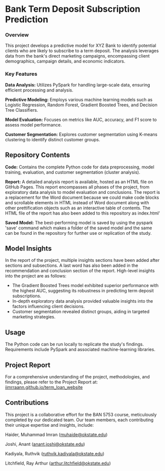 # Bank Term Deposit Subscription Prediction
### Overview

This project develops a predictive model for XYZ Bank to identify potential clients who are likely to subscribe to a term deposit. The analysis leverages data from the bank's direct marketing campaigns, encompassing client demographics, campaign details, and economic indicators.

### Key Features

**Data Analysis:** Utilizes PySpark for handling large-scale data, ensuring efficient processing and analysis.

**Predictive Modeling:** Employs various machine learning models such as Logistic Regression, Random Forest, Gradient Boosted Trees, and Decision Tree Classifiers.

**Model Evaluation:** Focuses on metrics like AUC, accuracy, and F1 score to assess model performance.

**Customer Segmentation:** Explores customer segmentation using K-means clustering to identify distinct customer groups.

## Repository Contents

**Code:** Contains the complete Python code for data preprocessing, model training, evaluation, and customer segmentation (cluster analysis).

**Report:** A detailed analysis report is available, hosted as an HTML file on GitHub Pages. This report encompasses all phases of the project, from exploratory data analysis to model evaluation and conclusions. The report is a replacement for the Word document because we could make code blocks and scrollable elements in HTML instead of Word document along with other prettification objects such as an interactive table of contents. The HTML file of the report has also been added to this repository as index.html'

**Saved Model:** The best-performing model is saved by using the pyspark 'save' command which makes a folder of the saved model and the same can be found in the repository for further use or replication of the study.

## Model Insights

In the report of the project, multiple insights sections have been added after sections and subsections. A last word has also been added in the recommendation and conclusion section of the report. High-level insights into the project are as follows:

- The Gradient Boosted Trees model exhibited superior performance with the highest AUC, suggesting its robustness in predicting term deposit subscriptions.
- In-depth exploratory data analysis provided valuable insights into the factors influencing client decisions.
- Customer segmentation revealed distinct groups, aiding in targeted marketing strategies.

## Usage

The Python code can be run locally to replicate the study's findings. Requirements include PySpark and associated machine-learning libraries.

## Project Report

For a comprehensive understanding of the project, methodologies, and findings, please refer to the Project Report at: [iimrraann.github.io/term_loan_website](https://iimrraann.github.io/term_loan_website)

## Contributions

This project is a collaborative effort for the BAN 5753 course, meticulously completed by our dedicated team. Our team members, each contributing their unique expertise and insights, include:

Haider, Muhammad Imran (muhaide@okstate.edu)

Joshi, Anant (anant.joshi@okstate.edu)

Kadiyala, Ruthvik (ruthvik.kadiyala@okstate.edu)

Litchfield, Ray Arthur (arthur.litchfield@okstate.edu)
